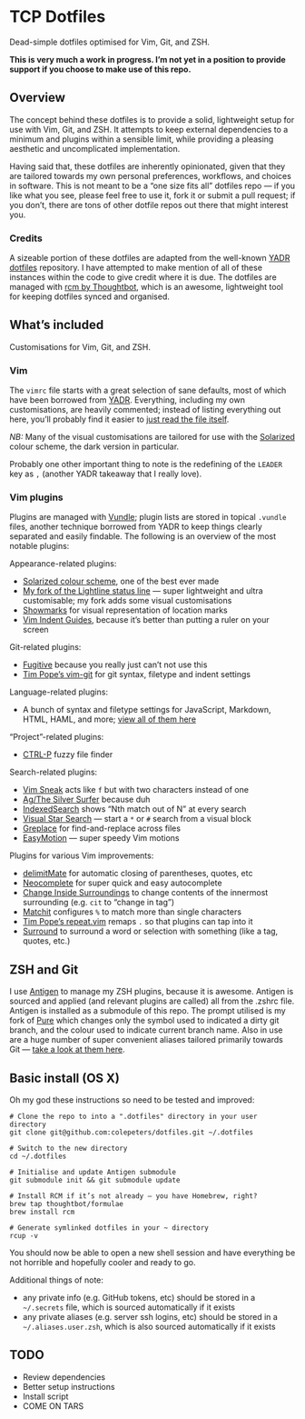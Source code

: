 TCP Dotfiles
============

Dead-simple dotfiles optimised for Vim, Git, and ZSH.

**This is very much a work in progress. I’m not yet in a position to provide support if you choose to make use of this repo.**

## Overview
The concept behind these dotfiles is to provide a solid, lightweight setup for use with Vim, Git, and ZSH. It attempts to keep external dependencies to a minimum and plugins within a sensible limit, while providing a pleasing aesthetic and uncomplicated implementation.

Having said that, these dotfiles are inherently opinionated, given that they are tailored towards my own personal preferences, workflows, and choices in software. This is not meant to be a “one size fits all” dotfiles repo — if you like what you see, please feel free to use it, fork it or submit a pull request; if you don’t, there are tons of other dotfile repos out there that might interest you.

### Credits
A sizeable portion of these dotfiles are adapted from the well-known [YADR dotfiles](https://github.com/skwp/dotfiles) repository. I have attempted to make mention of all of these instances within the code to give credit where it is due.
The dotfiles are managed with [rcm by Thoughtbot](https://github.com/thoughtbot/rcm), which is an awesome, lightweight tool for keeping dotfiles synced and organised.

## What’s included
Customisations for Vim, Git, and ZSH.

### Vim
The `vimrc` file starts with a great selection of sane defaults, most of which have been borrowed from [YADR](https://github.com/skwp/dotfiles). Everything, including my own customisations, are heavily commented; instead of listing everything out here, you’ll probably find it easier to [just read the file itself](./vimrc).

*NB:* Many of the visual customisations are tailored for use with the [Solarized](http://ethanschoonover.com/solarized) colour scheme, the dark version in particular.

Probably one other important thing to note is the redefining of the `LEADER` key as `,` (another YADR takeaway that I really love).

### Vim plugins
Plugins are managed with [Vundle](https://github.com/gmarik/Vundle.vim); plugin lists are stored in topical `.vundle` files, another technique borrowed from YADR to keep things clearly separated and easily findable. The following is an overview of the most notable plugins:

Appearance-related plugins:
- [Solarized colour scheme](https://github.com/altercation/vim-colors-solarized), one of the best ever made
- [My fork of the Lightline status line](https://github.com/colepeters/lightline.vim) — super lightweight and ultra customisable; my fork adds some visual customisations
- [Showmarks](https://github.com/xsunsmile/showmarks) for visual representation of location marks
- [Vim Indent Guides](https://github.com/nathanaelkane/vim-indent-guides), because it’s better than putting a ruler on your screen

Git-related plugins:
- [Fugitive](tpope/vim-fugitive) because you really just can’t not use this
- [Tim Pope’s vim-git](https://github.com/tpope/vim-git) for git syntax, filetype and indent settings

Language-related plugins:
- A bunch of syntax and filetype settings for JavaScript, Markdown, HTML, HAML, and more; [view all of them here](https://github.com/colepeters/dotfiles/blob/master/vim/languages.vundle)

“Project”-related plugins:
- [CTRL-P](kien/ctrlp.vim) fuzzy file finder

Search-related plugins:
- [Vim Sneak](https://github.com/justinmk/vim-sneak) acts like `f` but with two characters instead of one
- [Ag/The Silver Surfer](https://github.com/rking/ag.vim) because duh
- [IndexedSearch](https://github.com/vim-scripts/IndexedSearch) shows “Nth match out of N” at every search
- [Visual Star Search](https://github.com/nelstrom/vim-visual-star-search) — start a `*` or `#` search from a visual block
- [Greplace](https://github.com/skwp/greplace.vim) for find-and-replace across files
- [EasyMotion](https://github.com/Lokaltog/vim-easymotion) — super speedy Vim motions

Plugins for various Vim improvements:
- [delimitMate](https://github.com/Raimondi/delimitMate) for automatic closing of parentheses, quotes, etc
- [Neocomplete](https://github.com/Shougo/neocomplete.git) for super quick and easy autocomplete
- [Change Inside Surroundings](https://github.com/briandoll/change-inside-surroundings.vim) to change contents of the innermost surrounding (e.g. `cit` to “change in tag”)
- [Matchit](https://github.com/vim-scripts/matchit.zip) configures `%` to match more than single characters
- [Tim Pope’s repeat.vim](https://github.com/tpope/vim-repeat) remaps `.` so that plugins can tap into it
- [Surround](https://github.com/tpope/vim-surround) to surround a word or selection with something (like a tag, quotes, etc.)

## ZSH and Git
I use [Antigen](https://github.com/zsh-users/antigen) to manage my ZSH plugins, because it is awesome. Antigen is sourced and applied (and relevant plugins are called) all from the .zshrc file. Antigen is installed as a submodule of this repo.
The prompt utilised is my fork of [Pure](https://github.com/colepeters/pure) which changes only the symbol used to indicated a dirty git branch, and the colour used to indicate current branch name.
Also in use are a huge number of super convenient aliases tailored primarily towards Git — [take a look at them here](https://github.com/colepeters/dotfiles/blob/master/aliases.zsh).

## Basic install (OS X)
Oh my god these instructions so need to be tested and improved:

```shell
# Clone the repo to into a ".dotfiles" directory in your user directory
git clone git@github.com:colepeters/dotfiles.git ~/.dotfiles

# Switch to the new directory
cd ~/.dotfiles

# Initialise and update Antigen submodule
git submodule init && git submodule update

# Install RCM if it’s not already — you have Homebrew, right?
brew tap thoughtbot/formulae
brew install rcm

# Generate symlinked dotfiles in your ~ directory
rcup -v
```

You should now be able to open a new shell session and have everything be not horrible and hopefully cooler and ready to go.

Additional things of note:
- any private info (e.g. GitHub tokens, etc) should be stored in a `~/.secrets` file, which is sourced automatically if it exists
- any private aliases (e.g. server ssh logins, etc) should be stored in a `~/.aliases.user.zsh`, which is also sourced automatically if it exists


## TODO
- Review dependencies
- Better setup instructions
- Install script
- COME ON TARS
